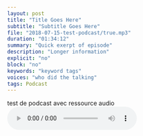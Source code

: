 ```yaml
---
layout: post
title: "Title Goes Here"
subtitle: "Subtitle Goes Here"
file: "2018-07-15-test-podcast/true.mp3"
duration: "01:34:12"
summary: "Quick exerpt of episode"
description: "Longer information"
explicit: "no" 
block: "no"
keywords: "keyword tags"
voices: "who did the talking"
tags: Podcast
---
```

test de podcast avec ressource audio
<audio controls>
  <source src="/assets/2018-07-15-test-podcast/true.mp3" type="audio/mpeg"/>
Your browser does not support the audio element.
</audio>
